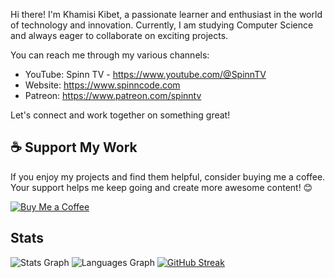 Hi there! I'm Khamisi Kibet, a passionate learner and enthusiast in the world of technology and innovation. Currently, I am studying Computer Science and always eager to collaborate on exciting projects.

You can reach me through my various channels:

- YouTube: Spinn TV - https://www.youtube.com/@SpinnTV
- Website: https://www.spinncode.com
- Patreon: https://www.patreon.com/spinntv

Let's connect and work together on something great!

## ☕️ Support My Work

If you enjoy my projects and find them helpful, consider buying me a coffee. Your support helps me keep going and create more awesome content! 😊

[![Buy Me a Coffee](https://img.shields.io/badge/Buy%20Me%20a%20Coffee-FFDD00?style=for-the-badge&logo=buy-me-a-coffee&logoColor=black)](https://www.patreon.com/spinntv)

## Stats

![Stats Graph](https://github-readme-stats.vercel.app/api?username=KhamisiKibet&hide_title=false&hide_rank=false&show_icons=true&include_all_commits=true&count_private=true&disable_animations=false&theme=radical&locale=en&hide_border=true)
![Languages Graph](https://github-readme-stats.vercel.app/api/top-langs?username=KhamisiKibet&locale=en&hide_title=false&layout=compact&card_width=320&langs_count=12&theme=radical&hide_border=true)
[![GitHub Streak](https://github-readme-streak-stats.herokuapp.com/?user=KhamisiKibet&theme=radical&hide_border=true)](https://git.io/streak-stats) 
